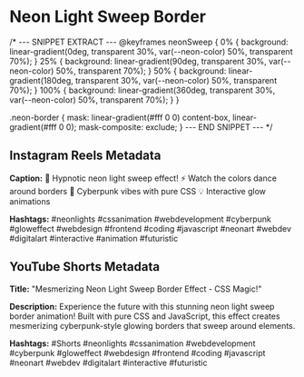 # Neon Light Sweep Border

/* --- SNIPPET EXTRACT ---
@keyframes neonSweep {
    0% { background: linear-gradient(0deg, transparent 30%, var(--neon-color) 50%, transparent 70%); }
    25% { background: linear-gradient(90deg, transparent 30%, var(--neon-color) 50%, transparent 70%); }
    50% { background: linear-gradient(180deg, transparent 30%, var(--neon-color) 50%, transparent 70%); }
    100% { background: linear-gradient(360deg, transparent 30%, var(--neon-color) 50%, transparent 70%); }
}

.neon-border {
    mask: linear-gradient(#fff 0 0) content-box, linear-gradient(#fff 0 0);
    mask-composite: exclude;
}
--- END SNIPPET --- */

## Instagram Reels Metadata

**Caption:**
🌟 Hypnotic neon light sweep effect!
⚡ Watch the colors dance around borders
🎨 Cyberpunk vibes with pure CSS
💡 Interactive glow animations

**Hashtags:**
#neonlights #cssanimation #webdevelopment #cyberpunk #gloweffect #webdesign #frontend #coding #javascript #neonart #webdev #digitalart #interactive #animation #futuristic

## YouTube Shorts Metadata

**Title:**
"Mesmerizing Neon Light Sweep Border Effect - CSS Magic!"

**Description:**
Experience the future with this stunning neon light sweep border animation! Built with pure CSS and JavaScript, this effect creates mesmerizing cyberpunk-style glowing borders that sweep around elements.

**Hashtags:**
#Shorts #neonlights #cssanimation #webdevelopment #cyberpunk #gloweffect #webdesign #frontend #coding #javascript #neonart #webdev #digitalart #interactive #futuristic